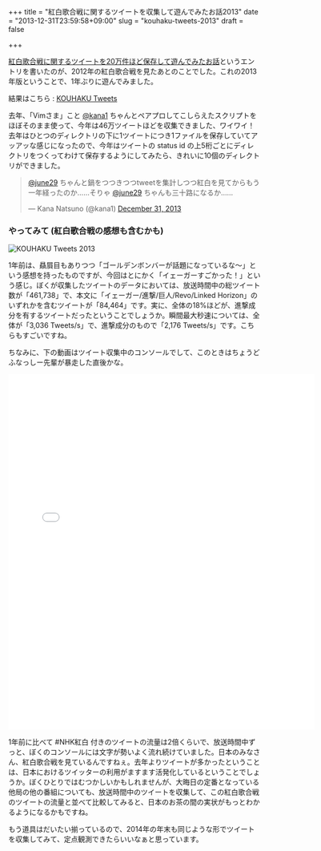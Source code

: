 +++
title = "紅白歌合戦に関するツイートを収集して遊んでみたお話2013"
date = "2013-12-31T23:59:58+09:00"
slug = "kouhaku-tweets-2013"
draft = false

+++

<p><a href="http://june29.jp/2012/12/31/kouhaku-tweets/" title="紅白歌合戦に関するツイートを20万件ほど保存して遊んでみたお話 - 準二級.jp">紅白歌合戦に関するツイートを20万件ほど保存して遊んでみたお話</a>というエントリを書いたのが、2012年の紅白歌合戦を見たあとのことでした。これの2013年版ということで、1年ぶりに遊んでみました。</p>
<p>結果はこちら : <a href="http://june29.github.io/kouhaku-tweets/" title="KOUHAKU Tweets">KOUHAKU Tweets</a></p>
<p>去年、「Vimさま」こと <a href="https://twitter.com/kana1" title="Kana Natsuno (kana1) on Twitter">@kana1</a> ちゃんとペアプロしてこしらえたスクリプトをほぼそのまま使って、今年は46万ツイートほどを収集できました、ワイワイ！去年はひとつのディレクトリの下に1ツイートにつき1ファイルを保存していてアッアッな感じになったので、今年はツイートの status id の上5桁ごとにディレクトリをつくってわけて保存するようにしてみたら、きれいに10個のディレクトリができました。</p>
<blockquote class="twitter-tweet" lang="en">
<p><a href="https://twitter.com/june29">@june29</a> ちゃんと鍋をつつきつつtweetを集計しつつ紅白を見てからもう一年経ったのか……そりゃ <a href="https://twitter.com/june29">@june29</a> ちゃんも三十路になるか……</p>
<p>&mdash; Kana Natsuno (@kana1) <a href="https://twitter.com/kana1/statuses/417961824818974720">December 31, 2013</a></p></blockquote>
<p><script async src="//platform.twitter.com/widgets.js" charset="utf-8"></script></p>
<h3>やってみて (紅白歌合戦の感想も含むかも)</h3>
<p><img src="http://c714091.r91.cf2.rackcdn.com/9850fdfb4b27af7c3a42ce57b5140b02e879ba4cdd.png" alt="KOUHAKU Tweets 2013"" /></p>
<p>1年前は、贔屓目もありつつ「ゴールデンボンバーが話題になっているな〜」という感想を持ったものですが、今回はとにかく「イェーガーすごかった！」という感じ。ぼくが収集したツイートのデータにおいては、放送時間中の総ツイート数が「461,738」で、本文に「イェーガー/進撃/巨人/Revo/Linked Horizon」のいずれかを含むツイートが「84,464」です。実に、全体の18%ほどが、進撃成分を有するツイートだったということでしょうか。瞬間最大秒速については、全体が「3,036 Tweets/s」で、進撃成分のもので「2,176 Tweets/s」です。こちらもすごいですね。</p>
<p>ちなみに、下の動画はツイート収集中のコンソールでして、このときはちょうどふなっしー先輩が暴走した直後かな。</p>
<p><iframe src="//instagram.com/p/ilZiiMKpHi/embed/" width="612" height="710" frameborder="0" scrolling="no" allowtransparency="true"></iframe></p>
<p>1年前に比べて #NHK紅白 付きのツイートの流量は2倍くらいで、放送時間中ずっと、ぼくのコンソールには文字が勢いよく流れ続けていました。日本のみなさん、紅白歌合戦を見ているんですねぇ。去年よりツイートが多かったということは、日本におけるツイッターの利用がますます活発化しているということでしょうか。ぼくひとりではむつかしいかもしれませんが、大晦日の定番となっている他局の他の番組についても、放送時間中のツイートを収集して、この紅白歌合戦のツイートの流量と並べて比較してみると、日本のお茶の間の実状がもっとわかるようになるかもですね。</p>
<p>もう道具はだいたい揃っているので、2014年の年末も同じような形でツイートを収集してみて、定点観測できたらいいなぁと思っています。</p>
